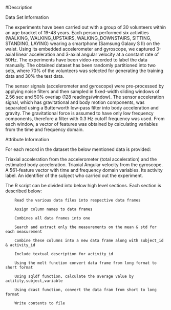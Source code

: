 #Description

Data Set Information

The experiments have been carried out with a group of 30 volunteers within an age bracket of 19-48 years. Each person performed six activities (WALKING, WALKING_UPSTAIRS, WALKING_DOWNSTAIRS, SITTING, STANDING, LAYING) wearing a smartphone (Samsung Galaxy S II) on the waist. Using its embedded accelerometer and gyroscope, we captured 3-axial linear acceleration and 3-axial angular velocity at a constant rate of 50Hz. The experiments have been video-recorded to label the data manually. The obtained dataset has been randomly partitioned into two sets, where 70% of the volunteers was selected for generating the training data and 30% the test data.

The sensor signals (accelerometer and gyroscope) were pre-processed by applying noise filters and then sampled in fixed-width sliding windows of 2.56 sec and 50% overlap (128 readings/window). The sensor acceleration signal, which has gravitational and body motion components, was separated using a Butterworth low-pass filter into body acceleration and gravity. The gravitational force is assumed to have only low frequency components, therefore a filter with 0.3 Hz cutoff frequency was used. From each window, a vector of features was obtained by calculating variables from the time and frequency domain.

Attribute Information

For each record in the dataset the below mentioned data is provided:

Triaxial acceleration from the accelerometer (total acceleration) and the estimated body acceleration.
Triaxial Angular velocity from the gyroscope.
A 561-feature vector with time and frequency domain variables.
Its activity label.
An identifier of the subject who carried out the experiment.

The R script can be divided into below high level sections. Each section is described below:

        Read the various data files into respective data frames

        Assign column names to data frames

        Combines all data frames into one
        
        Search and extract only the measurements on the mean & std for each measurement 

        Combine these columns into a new data frame along with subject_id & activity_id
        
        Include textual description for activity_id
        
        Using the melt function convert data frame from long format to short format
        
        Using sqldf function, calculate the average value by actitity,subject,variable
        
        Using dcast function, convert the data fram from short to long format
        
        Write contents to file

